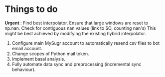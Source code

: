 # Things to do

**Urgent** : Find best interpolator. Ensure that large windows are reset to np.nan.
             Check for contiguous nan values (link to SO, counting nan's)
             This might be best achieved by modifying the existing hybrid interpolator.

1. Configure main MySugr account to automatically resend csv files to bot email account.
2. Change scopes of Python mail token.
3. Implement basal analysis.
4. Fully automate data sync and preprocessing (incremental sync behaviour).
